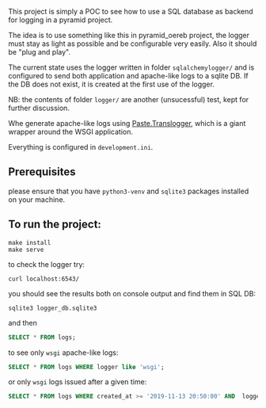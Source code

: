 This project is simply a POC to see how to use a SQL database as backend for logging in a pyramid project.

The idea is to use something like this in pyramid_oereb project, the logger must stay as light as possible and be configurable very easily. Also it should be "plug and play".

The current state uses the logger written in folder `sqlalchemylogger/` and is configured to send both application and apache-like logs to a sqlite DB. If the DB does not exist, it is created at the first use of the logger.

NB: the contents of folder `logger/` are another (unsucessful) test, kept for further discussion.

Whe generate apache-like logs using [Paste.Translogger](https://github.com/cdent/paste/blob/master/paste/translogger.py), which is a giant wrapper around the WSGI application.

Everything is configured in `development.ini`.

Prerequisites
-------------

please ensure that you have `python3-venv` and `sqlite3` packages installed on your machine.

To run the project:
-------------------

```shell
make install
make serve
```

to check the logger try:

```shell
curl localhost:6543/
```

you should see the results both on console output and find them in SQL DB:


```shell
sqlite3 logger_db.sqlite3
```

and then


```sql
SELECT * FROM logs;
```

to see only `wsgi` apache-like logs:


```sql
SELECT * FROM logs WHERE logger like 'wsgi';
```

or only `wsgi` logs issued after a given time:

```sql
SELECT * FROM logs WHERE created_at >= '2019-11-13 20:50:00' AND  logger like 'wsgi';
```


